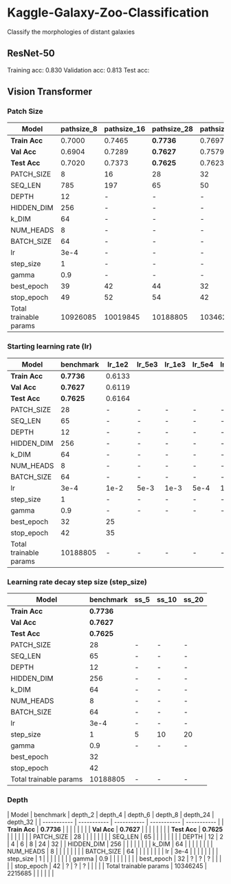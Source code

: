 # Kaggle-Galaxy-Zoo-Classification
Classify the morphologies of distant galaxies


## ResNet-50

Training acc: 0.830
Validation acc: 0.813
Test acc: 






## Vision Transformer

### Patch Size

| Model | pathsize_8 | pathsize_16 | pathsize_28 | pathsize_32 | pathsize_56 |
| ----------- | ----------- | ----------- | ----------- | ----------- | ----------- |
| **Train Acc** | 0.7000 | 0.7465 | **0.7736** | 0.7697 | 0.7494 |
| **Val Acc** | 0.6904 | 0.7289 | **0.7627** | 0.7579 | 0.7387 |
| **Test Acc** | 0.7020 | 0.7373 | **0.7625** | 0.7623 | 0.7408 |
| PATCH_SIZE | 8 | 16 | 28 | 32 | 56 |
| SEQ_LEN | 785 | 197 | 65 | 50 | 17 |
| DEPTH | 12 | - | - | - | - |
| HIDDEN_DIM | 256 | - | - | - | - |
| k_DIM | 64 | - | - | - | - |
| NUM_HEADS | 8 | - | - | - | - |
| BATCH_SIZE | 64 | - | - | - | - |
| lr | 3e-4 | - | - | - | - |
| step_size | 1 | - | - | - | - |
| gamma | 0.9 | - | - | - | - |
| best_epoch | 39 | 42 | 44 | 32 | 39 |
| stop_epoch | 49 | 52 | 54 | 42 | 49 |
| Total trainable params | 10926085 | 10019845 | 10188805 | 10346245 | 11909125 |


### Starting learning rate (lr)

| Model | benchmark | lr_1e2 | lr_5e3 | lr_1e3 | lr_5e4 | lr_1e4 | lr_5e5 |
| ----------- | ----------- | ----------- | ----------- | ----------- | ----------- | ----------- | ----------- |
| **Train Acc** | **0.7736** | 0.6133 |  |  |  |  |  |
| **Val Acc** | **0.7627** | 0.6119 |  |  |  |  |  |
| **Test Acc** | **0.7625** | 0.6164 |  |  |  |  |
| PATCH_SIZE | 28 | - | - | - | - | - | - |
| SEQ_LEN | 65 | -  | -  | -  | - | - | - |
| DEPTH | 12 | - | - | - | - | - | -  |
| HIDDEN_DIM | 256 | - | - | - | - | - | - |
| k_DIM | 64 | - | - | - | - | - | - |
| NUM_HEADS | 8 | - | - | - | - | - | - |
| BATCH_SIZE | 64 | - | - | - | - | - | - |
| lr | 3e-4 | 1e-2 | 5e-3 | 1e-3 | 5e-4 | 1e-4 | 5e-5 |
| step_size | 1 | - | - | - | - | - | - |
| gamma | 0.9 | - | - | - | - | - | - |
| best_epoch | 32 | 25 |  |  |  |  |  |
| stop_epoch | 42 | 35 |  |  |  |  |  |
| Total trainable params | 10188805 | - | - | - | - | - | -  |


### Learning rate decay step size (step_size)

| Model | benchmark | ss_5 | ss_10 | ss_20 |
| ----------- | ----------- | ----------- | ----------- | ----------- |
| **Train Acc** | **0.7736** |  |  |  |
| **Val Acc** | **0.7627** |  |  |  |
| **Test Acc** | **0.7625** |  |  |
| PATCH_SIZE | 28 | - | - | -  |
| SEQ_LEN | 65 | -  | -  | -  |
| DEPTH | 12 | - | - | - |
| HIDDEN_DIM | 256 | - | - | - |
| k_DIM | 64 | - | - | - |
| NUM_HEADS | 8 | - | - | - |
| BATCH_SIZE | 64 | - | - | - |
| lr | 3e-4 | - | - | - |
| step_size | 1 | 5 | 10 | 20 |
| gamma | 0.9 | - | - | - |
| best_epoch | 32 |  |  |  |
| stop_epoch | 42 |  |  |  |
| Total trainable params | 10188805 | - | - | - |


### Depth

| Model | benchmark | depth_2 | depth_4 | depth_6 | depth_8 | depth_24 | depth_32 |
| ----------- | ----------- | ----------- | ----------- | ----------- |
| **Train Acc** | **0.7736** |  |  |  |  |  |  |
| **Val Acc** | **0.7627** |  |  |  |  |  |  |
| **Test Acc** | **0.7625** |  |  |  |  |  |
| PATCH_SIZE | 28 |  |  |  |  |  |  |
| SEQ_LEN | 65 |  |  |  |  |  |  |
| DEPTH | 12 | 2 | 4 | 6 | 8 | 24 | 32 |
| HIDDEN_DIM | 256 | | | |  |  |  |
| k_DIM | 64 | | | |  |  |  |
| NUM_HEADS | 8 | | | |  |  |  |
| BATCH_SIZE | 64 | | | |  |  |  |
| lr | 3e-4 | | | |  |  |  |
| step_size | 1 | | | |  |  |  |
| gamma | 0.9 | | | |  |  |  |
| best_epoch | 32 | ? | ? | ? |  |  |  |
| stop_epoch | 42 | ? | ? | ? |  |  |  |
| Total trainable params | 10346245 | 2215685 |  |  |  |  |  |
